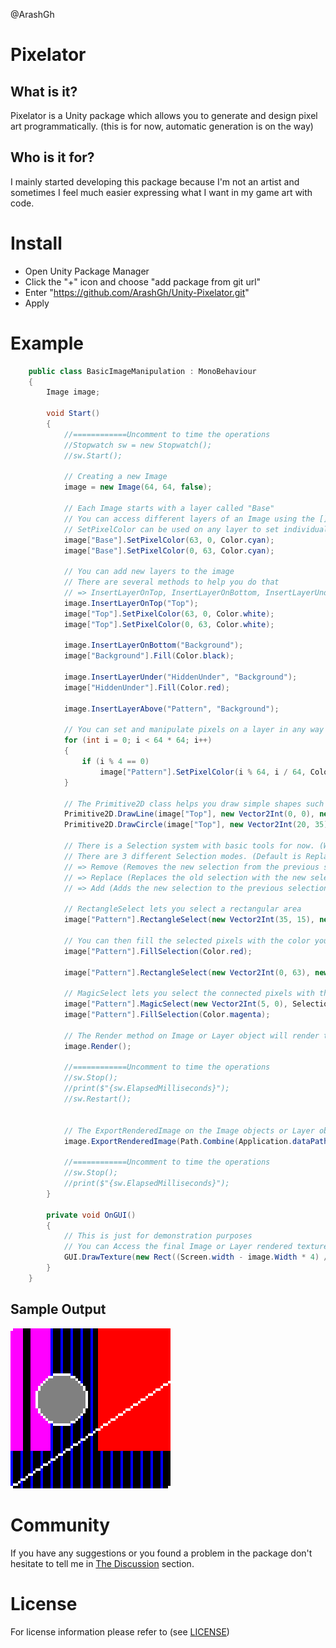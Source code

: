 @ArashGh

# Pixelator

## What is it?

Pixelator is a Unity package which allows you to generate and design pixel art programmatically. (this is for now, automatic generation is on the way)

## Who is it for?

I mainly started developing this package because I'm not an artist and sometimes I feel much easier expressing what I want in my game art with code.

# Install

- Open Unity Package Manager
- Click the "+" icon and choose "add package from git url"
- Enter "https://github.com/ArashGh/Unity-Pixelator.git"
- Apply

# Example

```c#
    public class BasicImageManipulation : MonoBehaviour
    {
        Image image;

        void Start()
        {
            //============Uncomment to time the operations
            //Stopwatch sw = new Stopwatch();
            //sw.Start();

            // Creating a new Image
            image = new Image(64, 64, false);

            // Each Image starts with a layer called "Base"
            // You can access different layers of an Image using the [] (bracket) operator and passing the layer name
            // SetPixelColor can be used on any layer to set individual pixel color
            image["Base"].SetPixelColor(63, 0, Color.cyan);
            image["Base"].SetPixelColor(0, 63, Color.cyan);

            // You can add new layers to the image
            // There are several methods to help you do that
            // => InsertLayerOnTop, InsertLayerOnBottom, InsertLayerUnder, InsertLayerAbove
            image.InsertLayerOnTop("Top");
            image["Top"].SetPixelColor(63, 0, Color.white);
            image["Top"].SetPixelColor(0, 63, Color.white);

            image.InsertLayerOnBottom("Background");
            image["Background"].Fill(Color.black);

            image.InsertLayerUnder("HiddenUnder", "Background");
            image["HiddenUnder"].Fill(Color.red);

            image.InsertLayerAbove("Pattern", "Background");

            // You can set and manipulate pixels on a layer in any way you want
            for (int i = 0; i < 64 * 64; i++)
            {
                if (i % 4 == 0)
                    image["Pattern"].SetPixelColor(i % 64, i / 64, Color.blue);
            }

            // The Primitive2D class helps you draw simple shapes such as Lines and Circles
            Primitive2D.DrawLine(image["Top"], new Vector2Int(0, 0), new Vector2Int(63, 42), Color.white, false);
            Primitive2D.DrawCircle(image["Top"], new Vector2Int(20, 35), 10, Color.white, true, Color.grey);

            // There is a Selection system with basic tools for now. (WIP)
            // There are 3 different Selection modes. (Default is Replace any previous selection)
            // => Remove (Removes the new selection from the previous selection)
            // => Replace (Replaces the old selection with the new selected pixels) (This is the default behaviour if you don't specify the selection type)
            // => Add (Adds the new selection to the previous selection)

            // RectangleSelect lets you select a rectangular area
            image["Pattern"].RectangleSelect(new Vector2Int(35, 15), new Vector2Int(63, 63));

            // You can then fill the selected pixels with the color you like
            image["Pattern"].FillSelection(Color.red);

            image["Pattern"].RectangleSelect(new Vector2Int(0, 63), new Vector2Int(15, 15));

            // MagicSelect lets you select the connected pixels with the same color starting from the position you specify (You know what magic wand does, right?)
            image["Pattern"].MagicSelect(new Vector2Int(5, 0), SelectionType2D.Remove);
            image["Pattern"].FillSelection(Color.magenta);

            // The Render method on Image or Layer object will render the pixel color buffer to a Texture2D inside the object
            image.Render();

            //============Uncomment to time the operations
            //sw.Stop();
            //print($"{sw.ElapsedMilliseconds}");
            //sw.Restart();


            // The ExportRenderedImage on the Image objects or Layer objects lets you export the corrosponding Image or Layer's content to a png file at the location you specify
            image.ExportRenderedImage(Path.Combine(Application.dataPath, "test.png"));

            //============Uncomment to time the operations
            //sw.Stop();
            //print($"{sw.ElapsedMilliseconds}");
        }

        private void OnGUI()
        {
            // This is just for demonstration purposes
            // You can Access the final Image or Layer rendered texture using the GetRenderedTexture method
            GUI.DrawTexture(new Rect((Screen.width - image.Width * 4) / 2, (Screen.height - image.Height * 4) / 2, image.Width * 4, image.Height * 4), image.GetRenderedTexture());
        }
    }
```

## Sample Output
<img src="Documentation/sample.png" width="256" height="256" />

# Community
If you have any suggestions or you found a problem in the package don't hesitate to tell me in [The Discussion](https://github.com/ArashGh/Unity-Pixelator/discussions) section.

# License
For license information please refer to (see [LICENSE](LICENSE.md))